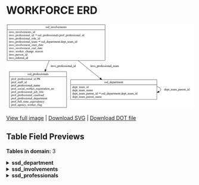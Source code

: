 # WORKFORCE ERD

![WORKFORCE ERD](../assets/images/erd_workforce.svg)

[View full image](../assets/images/erd_workforce.svg)  |  [Download SVG](../assets/images/erd_workforce.svg)  |  [Download DOT file](../dot/erd_workforce.dot)

## Table Field Previews

**Tables in domain:** 3

<details>
<summary><strong>ssd_department</strong></summary>

<table>
<thead>
<tr><th>Field</th><th>Type</th><th>Notes</th></tr>
</thead>
<tbody>
<tr><td>dept_team_id</td><td>nvarchar</td><td></td></tr>
<tr><td>dept_team_name</td><td>nvarchar</td><td></td></tr>
<tr><td>dept_team_parent_id</td><td>nvarchar</td><td>FK → <a href="#ssd_department">ssd_department</a></td></tr>
<tr><td>dept_team_parent_name</td><td>nvarchar</td><td></td></tr>
</tbody>
</table>

</details>

<details>
<summary><strong>ssd_involvements</strong></summary>

<table>
<thead>
<tr><th>Field</th><th>Type</th><th>Notes</th></tr>
</thead>
<tbody>
<tr><td>invo_involvements_id</td><td>nvarchar</td><td></td></tr>
<tr><td>invo_professional_id</td><td>nvarchar</td><td>FK → <a href="#ssd_professionals">ssd_professionals</a></td></tr>
<tr><td>invo_professional_role_id</td><td>nvarchar</td><td></td></tr>
<tr><td>invo_professional_team</td><td>nvarchar</td><td>FK → <a href="#ssd_department">ssd_department</a></td></tr>
<tr><td>invo_involvement_start_date</td><td>datetime</td><td></td></tr>
<tr><td>invo_involvement_end_date</td><td>datetime</td><td></td></tr>
<tr><td>invo_worker_change_reason</td><td>nvarchar</td><td></td></tr>
<tr><td>invo_person_id</td><td>nvarchar</td><td></td></tr>
<tr><td>invo_referral_id</td><td>nvarchar</td><td></td></tr>
</tbody>
</table>

</details>

<details>
<summary><strong>ssd_professionals</strong></summary>

<table>
<thead>
<tr><th>Field</th><th>Type</th><th>Notes</th></tr>
</thead>
<tbody>
<tr><td>prof_professional_id</td><td>nvarchar</td><td>PK</td></tr>
<tr><td>prof_staff_id</td><td>nvarchar</td><td></td></tr>
<tr><td>prof_professional_name</td><td>nvarchar</td><td></td></tr>
<tr><td>prof_social_worker_registration_no</td><td>nvarchar</td><td></td></tr>
<tr><td>prof_professional_job_title</td><td>nvarchar</td><td></td></tr>
<tr><td>prof_professional_caseload</td><td>int</td><td></td></tr>
<tr><td>prof_professional_department</td><td>nvarchar</td><td></td></tr>
<tr><td>prof_full_time_equivalency</td><td>float</td><td></td></tr>
<tr><td>prof_agency_worker_flag</td><td>NCHAR</td><td></td></tr>
</tbody>
</table>

</details>

